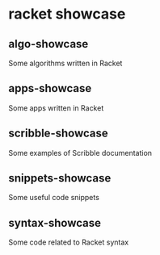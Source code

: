 # racket showcase

## algo-showcase
Some algorithms written in Racket

## apps-showcase
Some apps written in Racket

## scribble-showcase
Some examples of Scribble documentation

## snippets-showcase
Some useful code snippets

## syntax-showcase
Some code related to Racket syntax